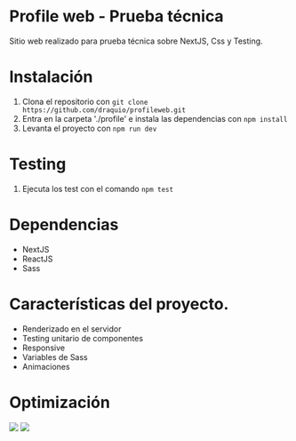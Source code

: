 # Profile web - Prueba técnica
Sitio web realizado para prueba técnica sobre NextJS, Css y Testing.

# Instalación
1. Clona el repositorio con `git clone https://github.com/draquio/profileweb.git`
2. Entra en la carpeta './profile' e instala las dependencias con `npm install`
3. Levanta el proyecto con `npm run dev`

# Testing
1. Ejecuta los test con el comando `npm test`

# Dependencias
- NextJS
- ReactJS
- Sass

# Características del proyecto.
- Renderizado en el servidor
- Testing unitario de componentes
- Responsive
- Variables de Sass
- Animaciones

# Optimización
![](https://i.ibb.co/qJGK6rk/d-seo.webp)
![](https://i.ibb.co/MkHgzNp/m-seo.webp)
